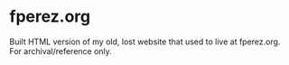 # fperez.org

Built HTML version of my old, lost website that used to live at fperez.org. For archival/reference only.
